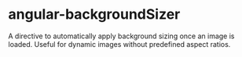 angular-backgroundSizer
=======================

A directive to automatically apply background sizing once an image is loaded. Useful for dynamic images without predefined aspect ratios.
